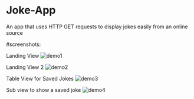 # Joke-App
An app that uses HTTP GET requests to display jokes easily from an online source






#screenshots:

Landing View
![demo1](https://github.com/JulianSerog/Joke-App/blob/master/demo_images/demo1.png)



Landing View 2
![demo2](https://github.com/JulianSerog/Joke-App/blob/master/demo_images/demo2.png)


Table View for Saved Jokes
![demo3](https://github.com/JulianSerog/Joke-App/blob/master/demo_images/demo3.png)



Sub view to show a saved joke
![demo4](https://github.com/JulianSerog/Joke-App/blob/master/demo_images/demo4.png)
